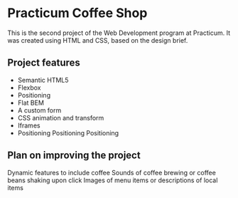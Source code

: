 # Practicum Coffee Shop

This is the second project of the Web Development program at Practicum. It was created using HTML and CSS, based on the design brief.

## Project features

- Semantic HTML5
- Flexbox
- Positioning
- Flat BEM
- A custom form
- CSS animation and transform
- Iframes
- Positioning Positioning Positioning

## Plan on improving the project

Dynamic features to include coffee
Sounds of coffee brewing or coffee beans shaking upon click
Images of menu items or descriptions of local items
